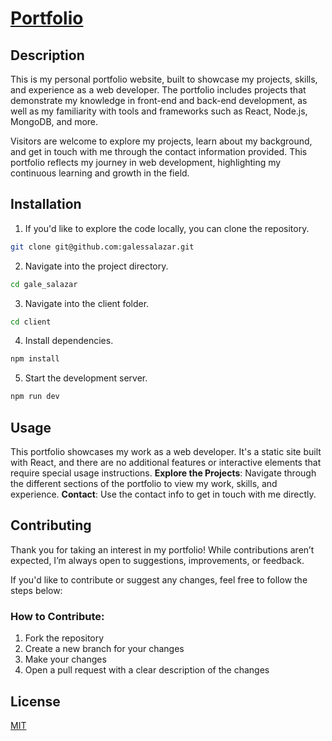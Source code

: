 # [Portfolio](https://gale-salazar.onrender.com)

## Description

This is my personal portfolio website, built to showcase my projects, skills, and experience as a web developer. The portfolio includes projects that demonstrate my knowledge in front-end and back-end development, as well as my familiarity with tools and frameworks such as React, Node.js, MongoDB, and more.

Visitors are welcome to explore my projects, learn about my background, and get in touch with me through the contact information provided. This portfolio reflects my journey in web development, highlighting my continuous learning and growth in the field.

## Installation

1.  If you'd like to explore the code locally, you can clone the repository.

```bash
git clone git@github.com:galessalazar.git
```

2.  Navigate into the project directory.

```bash
cd gale_salazar
```

3.  Navigate into the client folder.

```bash
cd client
```

4.  Install dependencies.

```bash
npm install
```

5.  Start the development server.

```bash
npm run dev
```

## Usage

This portfolio showcases my work as a web developer. It's a static site built with React, and there are no additional features or interactive elements that require special usage instructions. **Explore the Projects**: Navigate through the different sections of the portfolio to view my work, skills, and experience. **Contact**: Use the contact info to get in touch with me directly.

## Contributing

Thank you for taking an interest in my portfolio! While contributions aren’t expected, I’m always open to suggestions, improvements, or feedback.

If you'd like to contribute or suggest any changes, feel free to follow the steps below:

### How to Contribute:

1. Fork the repository
2. Create a new branch for your changes
3. Make your changes
4. Open a pull request with a clear description of the changes

## License

[MIT](https://choosealicense.com/licenses/mit/)
